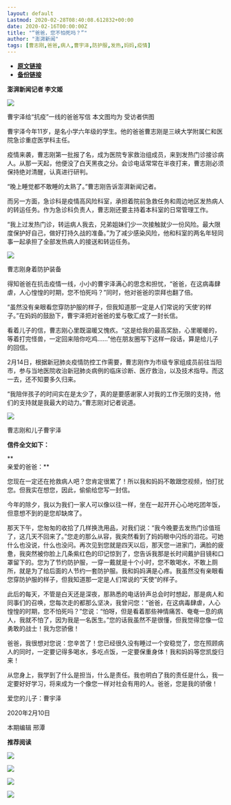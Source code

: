 ```yaml
---
layout: default
Lastmod: 2020-02-28T08:40:08.612832+00:00
date: 2020-02-16T00:00:00Z
title: "“爸爸，您不怕死吗？”"
author: "澎湃新闻"
tags: [曹志刚,爸爸,病人,曹宇泽,防护服,发热,妈妈,疫情]
---
```


* [**原文链接**](http://mp.weixin.qq.com/s?__biz=MjM5MzI5NTU3MQ==&mid=2651584482&idx=3&sn=7c7952996779017968ee2c421e07fcbd&chksm=bd666a5e8a11e3487bf8e1f96f5995a97335dcd8053aeecf6a181d202fdb410ea091ef226d79#rd)
* [**备份链接**](http://archive.today/4Rutg)


**澎湃新闻记者 李文姬**

![](/images/post/a3626121a208b636dc53eb4442a20bb2.jpg)

曹宇泽给“抗疫”一线的爸爸写信 本文图均为 受访者供图

  
曹宇泽今年11岁，是名小学六年级的学生。他的爸爸曹志刚是三峡大学附属仁和医院急诊重症医学科主任。

  
疫情来袭，曹志刚第一批报了名，成为医院专家救治组成员，来到发热门诊接诊病人。从那一天起，他便没了白天黑夜之分。会诊电话常常在半夜打来，曹志刚必须保持绝对清醒，认真进行研判。

  
“晚上睡觉都不敢睡的太熟了。”曹志刚告诉澎湃新闻记者。

  
而另一方面，急诊科是疫情高风险科室，承担着院前急救任务和周边地区发热病人的转运任务。作为急诊科负责人，曹志刚还要主持着本科室的日常管理工作。

“我上过发热门诊，转运病人我去，兄弟姐妹们少一次接触就少一份风险。最大限度保护好自己，做好打持久战的准备。”为了减少感染风险，他和科室的两名年轻同事一起承担了全部发热病人的接送和转运任务。

![](/images/post/a4b58cda9845ccf4102bb9367354af70.jpg)

曹志刚身着防护装备

  
得知爸爸在抗击疫情一线，小小的曹宇泽满心的思念和担忧，“爸爸，在这病毒肆虐，人心惶惶的时期，您不怕死吗？”同时，他对爸爸的崇拜也翻了倍。

  
“虽然没有亲眼看您穿防护服的样子，但我知道那一定是人们常说的‘天使’的样子。”在妈妈的鼓励下，曹宇泽把对爸爸的爱与敬汇成了一封长信。

  
看着儿子的信，曹志刚心里既温暖又愧疚。“这是给我的最高奖励，心里暖暖的，等着打完怪兽，一定回来陪你吃鸡……”他在朋友圈写下这样一段话，算是给儿子的回信。

  
2月14日，根据新冠肺炎疫情防控工作需要，曹志刚作为市级专家组成员前往当阳市，参与当地医院收治新冠肺炎病例的临床诊断、医疗救治，以及技术指导。而这一去，还不知要多久归来。

“我陪伴孩子的时间实在是太少了，真的是要感谢家人对我的工作无限的支持，他们的支持就是我最大的动力。”曹志刚对记者说道。

![](/images/post/33d41957f4cb9a003dc9de45ca5b4b4b.jpg)

曹志刚和儿子曹宇泽

  
**信件全文如下：**

**  
亲爱的爸爸：**

您现在一定还在抢救病人吧？您肯定很累了！所以我和妈妈不敢跟您视频，怕打扰您。但我实在想您，因此，偷偷给您写一封信。

  
今年的除夕，我以为我们一家人可以像以往一样，坐在一起开开心心地吃团年饭，但意想不到的是您却缺席了。

  
那天下午，您匆匆的收拾了几样换洗用品，对我们说：“我今晚要去发热门诊值班了，这几天不回来了。”您走的那么从容，我突然看到了妈妈眼中闪烁的泪花。可她什么也没说，什么也没问。再次见到您就是四天以后，那天您一进家门，满脸的疲惫，我突然被你脸上几条紫红色的印记惊到了，您告诉我那是长时间戴护目镜和口罩留下的。您为了节约防护服，一穿一戴就是十个小时，您不敢喝水，不敢上厕所，就是为了给后面的人节约一套防护服。我和妈妈满是心疼。我虽然没有亲眼看您穿防护服的样子，但我知道那一定是人们常说的“天使”的样子。

  
此后的每天，不管是白天还是深夜，那熟悉的电话铃声总会时时想起，那是病人和同事们的召唤，您每次走的都那么坚决，我曾问您：“爸爸，在这病毒肆虐，人心惶惶的时期，您不怕死吗？”您说：“怕呀，但是看着那些神情痛苦、奄奄一息的病人，我就不怕了，因为我是一名医生。”您的话我虽然不是很懂，但我觉得您像一位勇敢的战士！我为您骄傲！

  
爸爸，我很想对您说：您辛苦了！您已经很久没有睡过一个安稳觉了，您在照顾病人的同时，一定要记得多喝水，多吃点饭，一定要保重身体！我和妈妈等您凯旋归来！

  
从您身上，我学到了什么是担当，什么是责任。我也明白了我的责任是什么，我一定要好好学习，将来成为一个像您一样对社会有用的人。爸爸，您是我的骄傲！

爱您的儿子：曹宇泽

2020年2月10日

本期编辑 邢潭  

  

**推荐阅读**

  

[![](/images/post/6c8a6322a108bdcfa23942f4ea70d6f8.jpg)](http://mp.weixin.qq.com/s?__biz=MjM5MzI5NTU3MQ==&mid=2651582049&idx=2&sn=d4e0bd334eaf5e0e31378f3c03039b0c&chksm=bd6673dd8a11facb3944ac9acda5c255a363f1e0063d1eb68d0bffd93b036eeb5ec93575ad6e&scene=21#wechat_redirect)

[![](/images/post/d9b2979523c085a8e87ed5b7376db19d.jpg)](http://mp.weixin.qq.com/s?__biz=MjM5MzI5NTU3MQ==&mid=2651582994&idx=1&sn=17a647fb138df32092f2e3e8bda9f32c&chksm=bd666fae8a11e6b8de57273e6555d29b3caeab1cc387b3acaa860b49e8cafe52b3a8cb2d37db&scene=21#wechat_redirect)

[![](/images/post/65c5c2be42482f1d7439c715bea9218c.jpg)](http://mp.weixin.qq.com/s?__biz=MjM5MzI5NTU3MQ==&mid=2651581366&idx=1&sn=c530e7b9f67d0752b8ba5883493c6cd3&chksm=bd66760a8a11ff1cf31bfd533425b24cbef9f8ce43830f2e5087bd4954d97311adeb3f9e4791&scene=21#wechat_redirect)

![](/images/post/faa036129172f4ba4cb775ad946d1eff.jpg)

